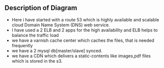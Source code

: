 ## Description of Diagram 

* Here i have started with a route 53 which is highly available and scalable cloud Domain Name System (DNS) web service.
* I have used a 2 ELB and 2 apps for the high availability and ELB helps to balance the traffic load 
* we have a varnish cache center which caches the files, that is needed frequently
* we have a 2 mysql db[master/slave] synced.
* we have a CDN which delivers a static-contents like images,pdf files which is stored in the s3.
